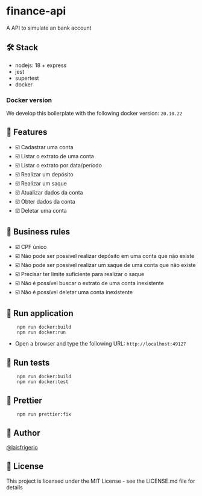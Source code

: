 # finance-api

A API to simulate an bank account

## 🛠️ Stack

- nodejs: 18 + express
- jest
- supertest
- docker

### Docker version

We develop this boilerplate with the following docker version: `20.10.22`

## :pencil: Features

- :ballot_box_with_check: Cadastrar uma conta
- :ballot_box_with_check: Listar o extrato de uma conta
- :ballot_box_with_check: Listar o extrato por data/período
- :ballot_box_with_check: Realizar um depósito
- :ballot_box_with_check: Realizar um saque
- :ballot_box_with_check: Atualizar dados da conta
- :ballot_box_with_check: Obter dados da conta
- :ballot_box_with_check: Deletar uma conta

## :pencil: Business rules

- :ballot_box_with_check: CPF único
- :ballot_box_with_check: Não pode ser possível realizar depósito em uma conta que não existe
- :ballot_box_with_check: Não pode ser possível realizar um saque de uma conta que não existe
- :ballot_box_with_check: Precisar ter limite suficiente para realizar o saque
- :ballot_box_with_check: Não é possível buscar o extrato de uma conta inexistente
- :ballot_box_with_check: Não é possível deletar uma conta inexistente

## :gem: Run application

```
    npm run docker:build
    npm run docker:run
```

- Open a browser and type the following URL: `http://localhost:49127`

## :gem: Run tests

```
    npm run docker:build
    npm run docker:test
```

## :gem: Prettier

```
    npm run prettier:fix
```

## :woman: Author

[@laisfrigerio](https://instagram.com/laisfrigerio/)

## 📄 License

This project is licensed under the MIT License - see the LICENSE.md file for details
